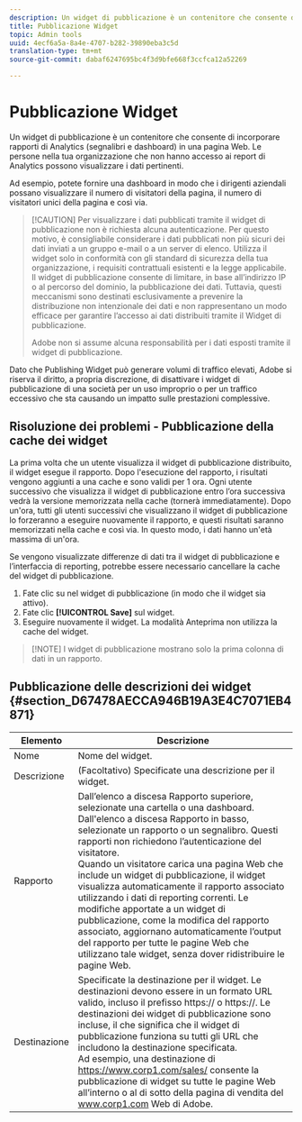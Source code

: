 ```yaml
---
description: Un widget di pubblicazione è un contenitore che consente di incorporare rapporti di marketing (segnalibri e dashboard) in una pagina Web. Le persone nell'organizzazione che non hanno accesso ai rapporti di marketing possono visualizzare i dati pertinenti.
title: Pubblicazione Widget
topic: Admin tools
uuid: 4ecf6a5a-8a4e-4707-b282-39890eba3c5d
translation-type: tm+mt
source-git-commit: dabaf6247695bc4f3d9bfe668f3ccfca12a52269

---
```



# Pubblicazione Widget

Un widget di pubblicazione è un contenitore che consente di incorporare rapporti di Analytics (segnalibri e dashboard) in una pagina Web. Le persone nella tua organizzazione che non hanno accesso ai report di Analytics possono visualizzare i dati pertinenti.

Ad esempio, potete fornire una dashboard in modo che i dirigenti aziendali possano visualizzare il numero di visitatori della pagina, il numero di visitatori unici della pagina e così via.

>[!CAUTION] Per visualizzare i dati pubblicati tramite il widget di pubblicazione non è richiesta alcuna autenticazione. Per questo motivo, è consigliabile considerare i dati pubblicati non più sicuri dei dati inviati a un gruppo e-mail o a un server di elenco. Utilizza il widget solo in conformità con gli standard di sicurezza della tua organizzazione, i requisiti contrattuali esistenti e la legge applicabile. Il widget di pubblicazione consente di limitare, in base all’indirizzo IP o al percorso del dominio, la pubblicazione dei dati. Tuttavia, questi meccanismi sono destinati esclusivamente a prevenire la distribuzione non intenzionale dei dati e non rappresentano un modo efficace per garantire l’accesso ai dati distribuiti tramite il Widget di pubblicazione.
>
> Adobe non si assume alcuna responsabilità per i dati esposti tramite il widget di pubblicazione.

Dato che Publishing Widget può generare volumi di traffico elevati, Adobe si riserva il diritto, a propria discrezione, di disattivare i widget di pubblicazione di una società per un uso improprio o per un traffico eccessivo che sta causando un impatto sulle prestazioni complessive.

## Risoluzione dei problemi - Pubblicazione della cache dei widget

La prima volta che un utente visualizza il widget di pubblicazione distribuito, il widget esegue il rapporto. Dopo l&#39;esecuzione del rapporto, i risultati vengono aggiunti a una cache e sono validi per 1 ora. Ogni utente successivo che visualizza il widget di pubblicazione entro l’ora successiva vedrà la versione memorizzata nella cache (tornerà immediatamente). Dopo un&#39;ora, tutti gli utenti successivi che visualizzano il widget di pubblicazione lo forzeranno a eseguire nuovamente il rapporto, e questi risultati saranno memorizzati nella cache e così via. In questo modo, i dati hanno un&#39;età massima di un&#39;ora.

Se vengono visualizzate differenze di dati tra il widget di pubblicazione e l’interfaccia di reporting, potrebbe essere necessario cancellare la cache del widget di pubblicazione.

1. Fate clic su nel widget di pubblicazione (in modo che il widget sia attivo).
1. Fate clic **[!UICONTROL Save]** sul widget.
1. Eseguire nuovamente il widget. La modalità Anteprima non utilizza la cache del widget.

>[!NOTE] I widget di pubblicazione mostrano solo la prima colonna di dati in un rapporto.

## Pubblicazione delle descrizioni dei widget {#section_D67478AECCA946B19A3E4C7071EB4871}

| Elemento | Descrizione |
|--- |--- |
| Nome | Nome del widget. |
| Descrizione | (Facoltativo) Specificate una descrizione per il widget. |
| Rapporto | Dall’elenco a discesa Rapporto superiore, selezionate una cartella o una dashboard. Dall&#39;elenco a discesa Rapporto in basso, selezionate un rapporto o un segnalibro.  Questi rapporti non richiedono l’autenticazione del visitatore. <br>Quando un visitatore carica una pagina Web che include un widget di pubblicazione, il widget visualizza automaticamente il rapporto associato utilizzando i dati di reporting correnti. Le modifiche apportate a un widget di pubblicazione, come la modifica del rapporto associato, aggiornano automaticamente l’output del rapporto per tutte le pagine Web che utilizzano tale widget, senza dover ridistribuire le pagine Web.</br> |
| Destinazione | Specificate la destinazione per il widget.   Le destinazioni devono essere in un formato URL valido, incluso il prefisso https:// o https://. Le destinazioni dei widget di pubblicazione sono incluse, il che significa che il widget di pubblicazione funziona su tutti gli URL che includono la destinazione specificata. <br>Ad esempio, una destinazione di https://www.corp1.com/sales/ consente la pubblicazione di widget su tutte le pagine Web all’interno o al di sotto della pagina di vendita del www.corp1.com Web di Adobe.</br> |
